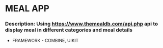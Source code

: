 # MEAL APP
### Description: Using https://www.themealdb.com/api.php api to display meal in different categories and meal details

* FRAMEWORK - COMBINE, UIKIT


